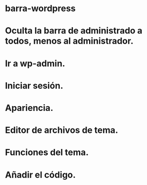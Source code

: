 # barra-wordpress
# Oculta la barra de administrado a todos, menos al administrador.
# Ir a wp-admin.
# Iniciar sesión.
# Apariencia.
# Editor de archivos de tema.
# Funciones del tema.
# Añadir el código.
